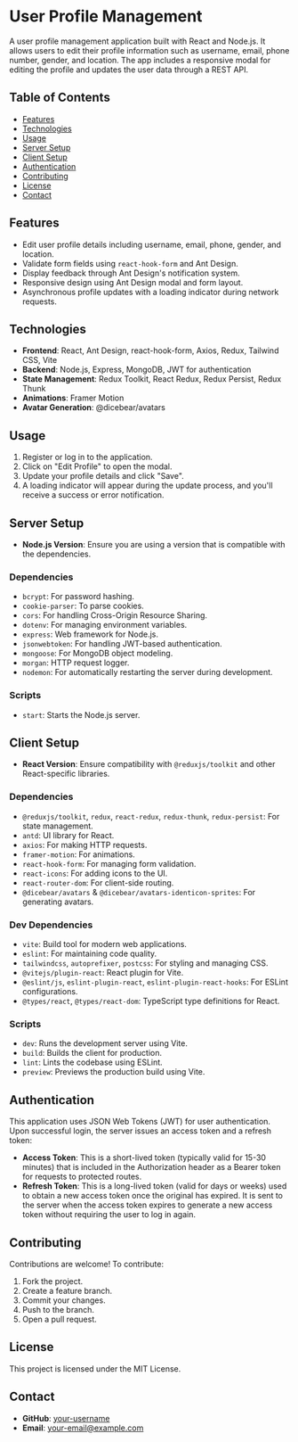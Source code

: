 # User Profile Management

A user profile management application built with React and Node.js. It allows users to edit their profile information such as username, email, phone number, gender, and location. The app includes a responsive modal for editing the profile and updates the user data through a REST API.

## Table of Contents

- [Features](#features)
- [Technologies](#technologies)
- [Usage](#usage)
- [Server Setup](#server-setup)
- [Client Setup](#client-setup)
- [Authentication](#authentication)
- [Contributing](#contributing)
- [License](#license)
- [Contact](#contact)

## Features

- Edit user profile details including username, email, phone, gender, and location.
- Validate form fields using `react-hook-form` and Ant Design.
- Display feedback through Ant Design's notification system.
- Responsive design using Ant Design modal and form layout.
- Asynchronous profile updates with a loading indicator during network requests.

## Technologies

- **Frontend**: React, Ant Design, react-hook-form, Axios, Redux, Tailwind CSS, Vite
- **Backend**: Node.js, Express, MongoDB, JWT for authentication
- **State Management**: Redux Toolkit, React Redux, Redux Persist, Redux Thunk
- **Animations**: Framer Motion
- **Avatar Generation**: @dicebear/avatars

## Usage

1. Register or log in to the application.
2. Click on "Edit Profile" to open the modal.
3. Update your profile details and click "Save".
4. A loading indicator will appear during the update process, and you'll receive a success or error notification.

## Server Setup

- **Node.js Version**: Ensure you are using a version that is compatible with the dependencies.

### Dependencies
- `bcrypt`: For password hashing.
- `cookie-parser`: To parse cookies.
- `cors`: For handling Cross-Origin Resource Sharing.
- `dotenv`: For managing environment variables.
- `express`: Web framework for Node.js.
- `jsonwebtoken`: For handling JWT-based authentication.
- `mongoose`: For MongoDB object modeling.
- `morgan`: HTTP request logger.
- `nodemon`: For automatically restarting the server during development.

### Scripts
- `start`: Starts the Node.js server.

## Client Setup

- **React Version**: Ensure compatibility with `@reduxjs/toolkit` and other React-specific libraries.

### Dependencies
- `@reduxjs/toolkit`, `redux`, `react-redux`, `redux-thunk`, `redux-persist`: For state management.
- `antd`: UI library for React.
- `axios`: For making HTTP requests.
- `framer-motion`: For animations.
- `react-hook-form`: For managing form validation.
- `react-icons`: For adding icons to the UI.
- `react-router-dom`: For client-side routing.
- `@dicebear/avatars` & `@dicebear/avatars-identicon-sprites`: For generating avatars.

### Dev Dependencies
- `vite`: Build tool for modern web applications.
- `eslint`: For maintaining code quality.
- `tailwindcss`, `autoprefixer`, `postcss`: For styling and managing CSS.
- `@vitejs/plugin-react`: React plugin for Vite.
- `@eslint/js`, `eslint-plugin-react`, `eslint-plugin-react-hooks`: For ESLint configurations.
- `@types/react`, `@types/react-dom`: TypeScript type definitions for React.

### Scripts
- `dev`: Runs the development server using Vite.
- `build`: Builds the client for production.
- `lint`: Lints the codebase using ESLint.
- `preview`: Previews the production build using Vite.

## Authentication

This application uses JSON Web Tokens (JWT) for user authentication. Upon successful login, the server issues an access token and a refresh token:

- **Access Token**: This is a short-lived token (typically valid for 15-30 minutes) that is included in the Authorization header as a Bearer token for requests to protected routes.
- **Refresh Token**: This is a long-lived token (valid for days or weeks) used to obtain a new access token once the original has expired. It is sent to the server when the access token expires to generate a new access token without requiring the user to log in again.

## Contributing

Contributions are welcome! To contribute:

1. Fork the project.
2. Create a feature branch.
3. Commit your changes.
4. Push to the branch.
5. Open a pull request.

## License

This project is licensed under the MIT License.

## Contact

- **GitHub**: [your-username](https://github.com/your-username)
- **Email**: your-email@example.com

